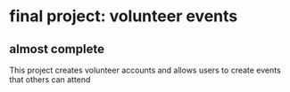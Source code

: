 # final project: volunteer events
## almost complete

This project creates volunteer accounts and allows users to create events that others can attend
